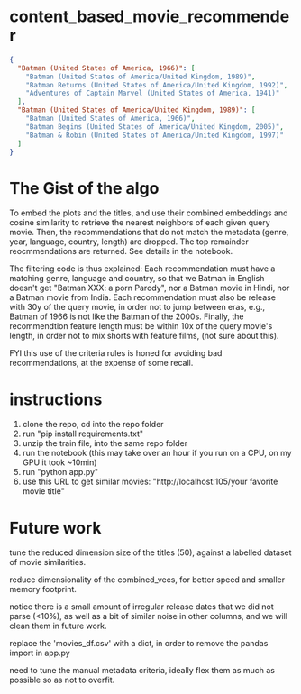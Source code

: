 # content_based_movie_recommender

```json
{
  "Batman (United States of America, 1966)": [
    "Batman (United States of America/United Kingdom, 1989)",
    "Batman Returns (United States of America/United Kingdom, 1992)",
    "Adventures of Captain Marvel (United States of America, 1941)"
  ],
  "Batman (United States of America/United Kingdom, 1989)": [
    "Batman (United States of America, 1966)",
    "Batman Begins (United States of America/United Kingdom, 2005)",
    "Batman & Robin (United States of America/United Kingdom, 1997)"
  ]
}
```

# The Gist of the algo 
To embed the plots and the titles, and use their combined embeddings and cosine similarity to retrieve the nearest neighbors of each given query movie. Then, the recommendations that do not match the metadata (genre, year, language, country, length) are dropped. The top remainder reocmmendations are returned. See details in the notebook.

The filtering code is thus explained: 
Each recommendation must have a matching genre, language and country, so that we Batman in English doesn't
    get "Batman XXX: a porn Parody", nor a Batman movie in Hindi, nor a Batman movie from India. 
    Each recommendation must also be release with 30y of the query movie,
    in order not to jump between eras, e.g., Batman of 1966 is not like the Batman of the 2000s.
    Finally, the recommendtion feature length must be within 10x of the query movie's length, in order not to mix shorts with feature films, (not sure about this).    
    
FYI this use of the criteria rules is honed for avoiding bad recommendations, at the expense of some recall. 

# instructions
1. clone the repo, cd into the repo folder
2. run "pip install requirements.txt"
3. unzip the train file, into the same repo folder
4. run the notebook (this may take over an hour if you run on a CPU, on my GPU it took ~10min)
5. run "python app.py"
6. use this URL to get similar movies: "http://localhost:105/your favorite movie title"

# Future work
tune the reduced dimension size of the titles (50), against a labelled dataset of movie similarities.

reduce dimensionality of the combined_vecs, for better speed and smaller memory footprint.

notice there is a small amount of irregular release dates that we did not parse (<10%), as well as a bit of similar noise in other columns, and we will clean them in future work.

replace the 'movies_df.csv' with a dict, in order to remove the pandas import in app.py

need to tune the manual metadata criteria, ideally flex them as much as possible so as not to overfit.
